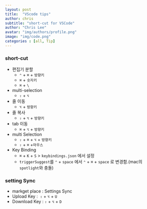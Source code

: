 ```yaml
---
layout: post
title:  "VScode tips"
author: chris
subtitle: "short-cut for VSCode"
author: "Chris Lee"
avatar: "img/authors/profile.png"
image: "img/code.png"
categories : [all, Tip]
---
```


### short-cut
- 편집기 분할
  - `⌃` + `⌘` +  `방향키`
  - `⌘` + `숫자키`
  - `⌘` + `\`
- multi-selection
  - `⇧` + `⌥`
- 줄 이동
  - `⌥` + `방향키`
- 줄 복사
  - `⇧` + `⌥` + `방향키`
- tab 이동
  - `⌘` + `⌥` + `방향키`
- multi Selection
  - `⇧` + `⌘` + `⌥` + `방향키`
  - `⇧` + `⌘` +`마우스`
- Key Binding
  - `⌘` + `K` + `S` > `keybindings.json` 에서 설정
  - `triggerSuggest`를 `⌃` + `space` 에서 `⌃` + `⌘` + `space` 로 변경함.(mac의 `spotlight`와 충돌)

### setting Sync
- markget place : Settings Sync
- Upload Key :  `⇧` + `⌥` + `U`
- Download Key : `⇧` + `⌥` + `D`